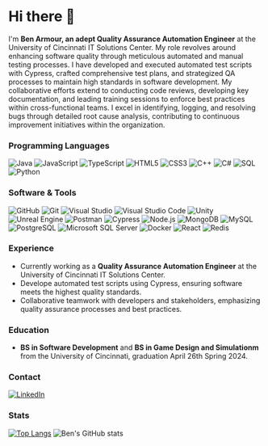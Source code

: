 <!--
**L0ST201/L0ST201** is a ✨ _special_ ✨ repository because its `README.md` (this file) appears on your GitHub profile.

Here are some ideas to get you started:

- 🔭 I’m currently working on ...
- 🌱 I’m currently learning ...
- 👯 I’m looking to collaborate on ...
- 🤔 I’m looking for help with ...
- 💬 Ask me about ...
- 📫 How to reach me: ...
- 😄 Pronouns: ...
- ⚡ Fun fact: ...
-->

# Hi there 👋

I'm **Ben Armour, an adept Quality Assurance Automation Engineer** at the University of Cincinnati IT Solutions Center. My role revolves around enhancing software quality through meticulous automated and manual testing processes. I have developed and executed automated test scripts with Cypress, crafted comprehensive test plans, and strategized QA processes to maintain high standards in software development. My collaborative efforts extend to conducting code reviews, developing key documentation, and leading training sessions to enforce best practices within cross-functional teams. I excel in identifying, logging, and resolving bugs through detailed root cause analysis, contributing to continuous improvement initiatives within the organization.

### Programming Languages
![Java](https://img.shields.io/badge/-Java-333333?style=flat&logo=java) 
![JavaScript](https://img.shields.io/badge/-JavaScript-333333?style=flat&logo=javascript) 
![TypeScript](https://img.shields.io/badge/-TypeScript-333333?style=flat&logo=typescript)
![HTML5](https://img.shields.io/badge/-HTML5-333333?style=flat&logo=html5)
![CSS3](https://img.shields.io/badge/-CSS3-333333?style=flat&logo=css3)
![C++](https://img.shields.io/badge/-C++-333333?style=flat&logo=cplusplus)
![C#](https://img.shields.io/badge/-CSharp-333333?style=flat&logo=csharp)
![SQL](https://img.shields.io/badge/-SQL-333333?style=flat&logo=mysql)
![Python](https://img.shields.io/badge/-Python-333333?style=flat&logo=python)

### Software & Tools
![GitHub](https://img.shields.io/badge/-GitHub-333333?style=flat&logo=github)
![Git](https://img.shields.io/badge/-Git-333333?style=flat-square&logo=git)
![Visual Studio](https://img.shields.io/badge/-Visual%20Studio-333333?style=flat&logo=visualstudio)
![Visual Studio Code](https://img.shields.io/badge/-VSCode-333333?style=flat&logo=visualstudiocode)
![Unity](https://img.shields.io/badge/-Unity-333333?style=flat&logo=unity)
![Unreal Engine](https://img.shields.io/badge/-Unreal%20Engine-333333?style=flat&logo=unrealengine)
![Postman](https://img.shields.io/badge/-Postman-333333?style=flat&logo=postman)
![Cypress](https://img.shields.io/badge/-Cypress-333333?style=flat&logo=cypress)
![Node.js](https://img.shields.io/badge/-Node.js-333333?style=flat&logo=node.js)
![MongoDB](https://img.shields.io/badge/-MongoDB-333333?style=flat&logo=mongodb)
![MySQL](https://img.shields.io/badge/-MySQL-333333?style=flat&logo=mysql)
![PostgreSQL](https://img.shields.io/badge/-PostgreSQL-333333?style=flat&logo=postgresql)
![Microsoft SQL Server](https://img.shields.io/badge/-Microsoft%20SQL%20Server-333333?style=flat&logo=microsoftsqlserver)
![Docker](https://img.shields.io/badge/-Docker-333333?style=flat&logo=docker)
![React](https://img.shields.io/badge/-React-333333?style=flat&logo=react) 
![Redis](https://img.shields.io/badge/-Redis-333333?style=flat&logo=redis)


### Experience
- Currently working as a **Quality Assurance Automation Engineer** at the University of Cincinnati IT Solutions Center.
- Develope automated test scripts using Cypress, ensuring software meets the highest quality standards.
- Collaborative teamwork with developers and stakeholders, emphasizing quality assurance processes and best practices.

### Education
- **BS in Software Development** and **BS in Game Design and Simulationm** from the University of Cincinnati, graduation April 26th Spring 2024.

### Contact
[![LinkedIn](https://img.shields.io/badge/-LinkedIn-333333?style=flat&logo=linkedin)](https://www.linkedin.com/in/ben-armour)

### Stats
[![Top Langs](https://github-readme-stats.vercel.app/api/top-langs/?username=L0ST201&layout=compact&theme=dracula)](https://github.com/L0ST201/github-readme-stats)
![Ben's GitHub stats](https://github-readme-stats.vercel.app/api/?username=L0ST201&show_icons=true&theme=dracula)
